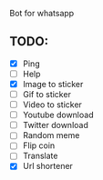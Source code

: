 Bot for whatsapp

## TODO:

- [x] Ping
- [ ] Help
- [x] Image to sticker
- [ ] Gif to sticker
- [ ] Video to sticker
- [ ] Youtube download
- [ ] Twitter download
- [ ] Random meme
- [ ] Flip coin
- [ ] Translate
- [x] Url shortener
